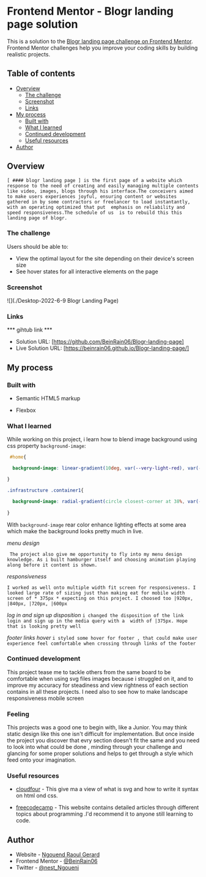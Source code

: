 # Frontend Mentor - Blogr landing page solution

This is a solution to the [Blogr landing page challenge on Frontend Mentor](https://www.frontendmentor.io/challenges/blogr-landing-page-EX2RLAApP). Frontend Mentor challenges help you improve your coding skills by building realistic projects. 

## Table of contents

- [Overview](#overview)
  - [The challenge](#the-challenge)
  - [Screenshot](#screenshot)
  - [Links](#links)
- [My process](#my-process)
  - [Built with](#built-with)
  - [What I learned](#what-i-learned)
  - [Continued development](#continued-development)
  - [Useful resources](#useful-resources)
- [Author](#author)


## Overview

``` [ #### blogr landing page ] is the first page of a website which response to the need of creating and easily managing multiple contents like video, images, blogs through his interface.The conceivers aimed to make users experiences joyful, ensuring content or websites gathered in by some contractors or freelancer to load instantantly, with an operating optimized that put  emphasis on reliability and speed responsiveness.The schedule of us  is to rebuild this this landing page of blogr. ```

### The challenge

Users should be able to:

- View the optimal layout for the site depending on their device's screen size
- See hover states for all interactive elements on the page

### Screenshot


![](./Desktop-2022-6-9 Blogr Landing Page)

### Links

*** gihtub link ***
- Solution URL: [https://github.com/BeinRain06/Blogr-landing-page]
- Live Solution URL: [https://beinrain06.github.io/Blogr-landing-page/]

## My process

### Built with

- Semantic HTML5 markup

- Flexbox



### What I learned

While working on this project, i learn how to blend image background using css property `background-image`:

```css
 #home{

  background-image: linear-gradient(10deg, var(--very-light-red), var(--light-red));

}

.infrastructure .container1{

  background-image: radial-gradient(circle closest-corner at 38%, var(--dark-desatured-blue), var(--dark-blue));
  
}
```

With `background-image` rear color enhance lighting effects at some area which make the background looks pretty much in live. 

*menu design*

``` The project also give me opportunity to fly into my menu design knowledge. As i built hamburger itself and choosing animation playing along before it content is shown.```

*responsiveness*

```I worked as well onto multiple width fit screen for responsiveness. I looked large rate of sizing just than making eat for mobile width screen of * 375px * expecting on this project. I choosed too |920px, |840px, |720px, |600px ```

*log in and sign up disposition*
``` i changed the disposition of the link login and sign up in the media query with a  width of |375px. Hope that is looking pretty well ```

*footer links hover*
``` i styled some hover for footer , that could make user experience feel comfortable when crossing through links of the footer ```



### Continued development
This project tease me to tackle others from the same board to be comfortable when using svg files images because i struggled on it, and to improve my accuracy for steadiness and view rightness of each section contains in all these projects.
I need also to see how to make landscape responsiveness mobile screen


### Feeling
This projects was a good one to begin with, like a Junior. You may think static design like this one isn't difficult for implementation. But once inside the project you discover that evry section doesn't fit the same and you need to look into what could be done , minding through your challenge and glancing for some proper solutions and helps to get through a style  which feed onto your imagination.   

### Useful resources

- [cloudfour](https://cloudfour.com/thinks/media-queries-in-svg-images/) - This give ma a view of what is svg and how to write it syntax on html ond css. 

- [freecodecamp](https://www.google.com/amp/s/www.freecodecamp.org/news/use-svg-images-in-css-html/amp/) - This website contains detailed articles through different topics about programming .I'd recommend it to anyone still learning to code.


## Author

- Website - [Ngouend Raoul Gerard](https://github.com/BeinRain06)
- Frontend Mentor - [@BeinRain06](https://www.frontendmentor.io/profile/yourusername)
- Twitter - [@nest_Ngoueni](https://www.twitter.com/@nest_Ngoueni)




